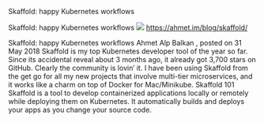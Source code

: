 Skaffold: happy Kubernetes workflows

Skaffold: happy Kubernetes workflows
![](../_resources/6b35ea6a906744686a43ffdf1806f324.png)
[](../_resources/c5f27db4dd903c97a705c2a2232810ba.bin)https://ahmet.im/blog/skaffold/

Skaffold: happy Kubernetes workflows Ahmet Alp Balkan , posted on 31 May 2018 Skaffold is my top Kubernetes developer tool of the year so far. Since its accidental reveal about 3 months ago, it already got 3,700 stars on GitHub. Clearly the community is lovin’ it. I have been using Skaffold from the get go for all my new projects that involve multi-tier microservices, and it works like a charm on top of Docker for Mac/Minikube. Skaffold 101 Skaffold is a tool to develop containerized applications locally or remotely while deploying them on Kubernetes. It automatically builds and deploys your apps as you change your source code.